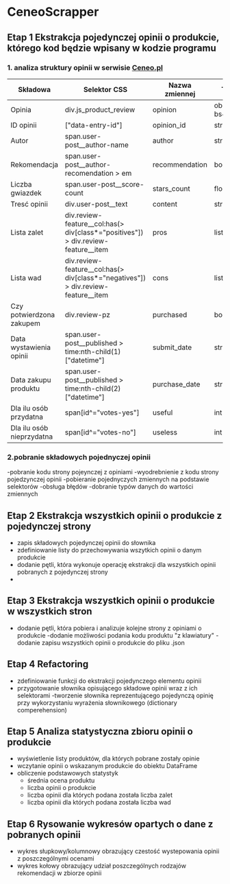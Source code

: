 # CeneoScrapper

## Etap 1 Ekstrakcja pojedynczej opinii o produkcie, którego kod będzie wpisany w kodzie programu
### 1. analiza struktury opinii w serwisie  [Ceneo.pl](https://www.ceneo.pl)
|Składowa|Selektor CSS|Nazwa zmiennej|Typ danych|
|--------|------------|--------------|----------|   
|Opinia|div.js_product_review|opinion|obiekt bs4.element.Tag|
|ID opinii|["data-entry-id"]|opinion_id|str|
|Autor|span.user-post__author-name|author|str|
|Rekomendacja|span.user-post__author-recomendation > em|recommendation|bool|
|Liczba gwiazdek|span.user-post__score-count|stars_count|float|
|Tresć opinii|div.user-post__text|content|str|
|Lista zalet|div.review-feature__col:has(> div[class*="positives"]) > div.review-feature__item|pros|list|
|Lista wad|div.review-feature__col:has(> div[class*="negatives"]) > div.review-feature__item|cons|list|
|Czy potwierdzona zakupem|div.review-pz|purchased|bool|
|Data wystawienia opinii|span.user-post__published > time:nth-child(1)["datetime"]|submit_date|str|
|Data zakupu produktu|span.user-post__published > time:nth-child(2)["datetime"]|purchase_date|str|
|Dla ilu osób przydatna|span[id^="votes-yes"]|useful|int|
|Dla ilu osób nieprzydatna|span[id^="votes-no"]|useless|int|   

### 2.pobranie składowych pojednyczej opinii
-pobranie kodu strony pojeynczej z opiniami
-wyodrebnienie z kodu strony pojedzynczej opinii
-pobieranie pojednyczych zmiennych na podstawie selektorów
-obsługa błędów
-dobranie typów danych do wartości zmiennych

## Etap 2 Ekstrakcja wszystkich opinii o produkcie z pojedynczej strony
- zapis składowych pojedynczej opinii do słownika
- zdefiniowanie listy do przechowywania wszytkich opinii o danym produkcie
- dodanie pętli, która wykonuje operację ekstrakcji dla wszystkich opinii pobranych z pojedynczej strony
-
## Etap 3 Ekstrakcja wszystkich opinii o produkcie w wszystkich stron
- dodanie pętli, która pobiera i analizuje kolejne strony z opiniami o produkcie
-dodanie możliwości podania kodu produktu "z klawiatury"
-dodanie zapisu wszystkich opinii o produkcie do pliku .json
## Etap 4 Refactoring
- zdefiniowanie funkcji do ekstrakcji pojedynczego elementu opinii
- przygotowanie słownika opisującego składowe opinii wraz z ich selektorami
-tworzenie słownika reprezentującego pojedynczą opinię przy wykorzystaniu wyrażenia słownikowego
(dictionary comperehension)

## Etap 5 Analiza statystyczna zbioru opinii o produkcie
- wyświetlenie listy produktów, dla których pobrane zostały opinie
- wczytanie opinii o wskazanym produkcie do obiektu DataFrame
- obliczenie podstawowych statystyk
  - średnia ocena produktu
  - liczba opinii o produkcie
  - liczba opinii dla których podana została liczba zalet
  - liczba opinii dla których podana została liczba wad

## Etap 6 Rysowanie wykresów opartych o dane z pobranych opinii
- wykres słupkowy/kolumnowy obrazujący czestość wystepowania opinii z poszczególnymi ocenami
- wykres kołowy obrazujący udział poszczególnych rodzajów rekomendacji w zbiorze opinii
